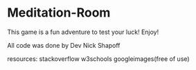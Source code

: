 # Meditation-Room

This game is a fun adventure to test your luck! Enjoy!

All code was done by Dev Nick Shapoff 

resources:
stackoverflow
w3schools
googleimages(free of use)
